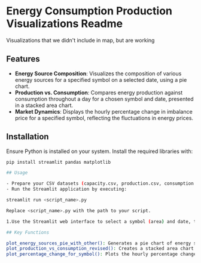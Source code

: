 # Energy Consumption Production Visualizations Readme

Visualizations that we didn't include in map, but are working

## Features

- **Energy Source Composition**: Visualizes the composition of various energy sources for a specified symbol on a selected date, using a pie chart.
- **Production vs. Consumption**: Compares energy production against consumption throughout a day for a chosen symbol and date, presented in a stacked area chart.
- **Market Dynamics**: Displays the hourly percentage change in imbalance price for a specified symbol, reflecting the fluctuations in energy prices.

## Installation

Ensure Python is installed on your system. Install the required libraries with:

```bash
pip install streamlit pandas matplotlib

## Usage

- Prepare your CSV datasets (capacity.csv, production.csv, consumption.csv, balance.csv) and place them in a known directory. Adjust the file paths in the script accordingly.
- Run the Streamlit application by executing:

streamlit run <script_name>.py

Replace <script_name>.py with the path to your script.

1.Use the Streamlit web interface to select a symbol (area) and date, then click "Show Plots" to generate the visualizations.

## Key Functions

plot_energy_sources_pie_with_other(): Generates a pie chart of energy sources for a given symbol and date, grouping minor sources under "Other".
plot_production_vs_consumption_revised(): Creates a stacked area chart to compare energy production and consumption for a selected symbol and date.
plot_percentage_change_for_symbol(): Plots the hourly percentage change in the imbalance price for a specified symbol.
